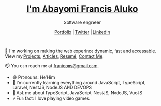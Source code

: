 <p align="center">
  <h1 align="center"><a href="https://franicons.dev">I'm Abayomi Francis Aluko</a></h1>
  <p align="center"> Software engineer</p>
</p>

<p align="center">
  <a href="https://franicons.dev">Portfolio</a> | 
  <a href="https://twitter.com/yomialuko7">Twitter</a> |
  <a href="https://linkedin.com/in/abayomi-aluko-75887b202">LinkedIn</a>
</p>

<br />

💫 I'm working on making the web experince dynamic, fast and accessable. View my [Projects](https://franicons.dev/projects), [Articles](https://franicons.dev/articles), [Resumé](https://franicons.dev/resume), [Contact Me](https://franicons.dev/contact).

📫 You can reach me at franicons@gmail.com.

- 😄 Pronouns: He/Him
- 🌱 I’m currently learning everything around JavaScript, TypeScript, Laravel, NestJS, NodeJS AND DEVOPS.
- 💬 Ask me about TypeScript, JavaScript, NestJS, NodeJS, VueJS
- ⚡ Fun fact: I love playing video games.



<!--
**adenekan41/adenekan41** is a ✨ _special_ ✨ repository because its `README.md` (this file) appears on your GitHub profile.

Here are some ideas to get you started:
https://user-images.githubusercontent.com/25548490/121235376-b86c1600-c88c-11eb-9650-2c86c77f43ac.png
- 🔭 I’m currently working on ...
- 🌱 I’m currently learning ...
- 👯 I’m looking to collaborate on ...
- 🤔 I’m looking for help with ...
- 💬 Ask me about ...
- 📫 How to reach me: ...
- 😄 Pronouns: ...
- ⚡ Fun fact: ...
-->
